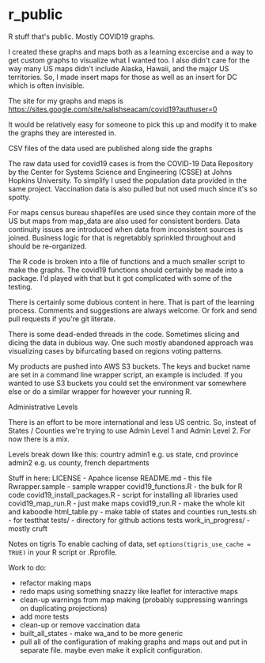 # r_public
R stuff that's public.  Mostly COVID19 graphs.  

I created these graphs and maps both as a learning excercise and a way to get custom
graphs to visualize what I wanted too.  I also didn't care for the way many US maps 
didn't include Alaska, Hawaii, and the major US territories.  So, I made insert maps
for those as well as an insert for DC which is often invisible.  

The site for my graphs and maps is
https://sites.google.com/site/salishseacam/covid19?authuser=0

It would be relatively easy for someone to pick this up and modify it to make the 
graphs they are interested in.

CSV files of the data used are published along side the graphs

The raw data used for covid19 cases is from the COVID-19 Data Repository by
the Center for Systems Science and Engineering (CSSE) at Johns Hopkins
University.  To simplify I used the population data provided in the same
project.  Vaccination data is also pulled but not used much since it's so
spotty.

For maps census bureau shapefiles are used since they contain more of the US
but maps from map_data are also used for consistent borders.  Data continuity
issues are introduced when data from inconsistent sources is joined.  Business
logic for that is regretabbly sprinkled throughout and should be re-organized.

The R code is broken into a file of functions and a much smaller script to make the 
graphs.  The covid19 functions should certainly be made into a package.  I'd played with 
that but it got complicated with some of the testing.  

There is certainly some dubious content in here.  That is part of the learning 
process.  Comments and suggestions are always welcome.  Or fork and send pull 
requests if you're git literate.  

There is some dead-ended threads in the code.  Sometimes slicing and dicing
the data in dubious way.  One such mostly abandoned approach was visualizing
cases by bifurcating based on regions voting patterns.  

My products are pushed into AWS S3 buckets.  The keys and bucket name are set in a 
command line wrapper script, an example is included.  If you wanted to use S3 
buckets you could 
set the environment var somewhere else or do a similar wrapper for however your 
running R.  

Administrative Levels

There is an effort to be more international and less US centric.  So, insteat of 
States / Counties we're trying to use Admin Level 1 and Admin Level 2.  For now
there is a mix.  

Levels break down like this:
country
admin1 e.g. us state, cnd province
admin2 e.g. us county, french departments

Stuff in here:
LICENSE - Apahce license
README.md - this file
Rwrapper.sample - sample wrapper 
covid19_functions.R - the bulk for R code
covid19_install_packages.R - script for installing all libraries used
covid19_map_run.R - just make maps
covid19_run.R - make the whole kit and kaboodle
html_table.py - make table of states and counties
run_tests.sh - for testthat
tests/ - directory for github actions tests
work_in_progress/ - mostly cruft


Notes on tigris
To enable 
caching of data, set `options(tigris_use_cache = TRUE)` in your R script or .Rprofile.

Work to do:
- refactor making maps
- redo maps using something snazzy like leaflet for interactive maps
- clean-up warnings from map making (probably suppressing wanrings on
duplicating projections)
- add more tests
- clean-up or remove vaccination data
- built_all_states - make wa_and to be more generic
- pull all of the configuration of making graphs and maps out and 
put in separate file.  maybe even make it explicit configuration.

